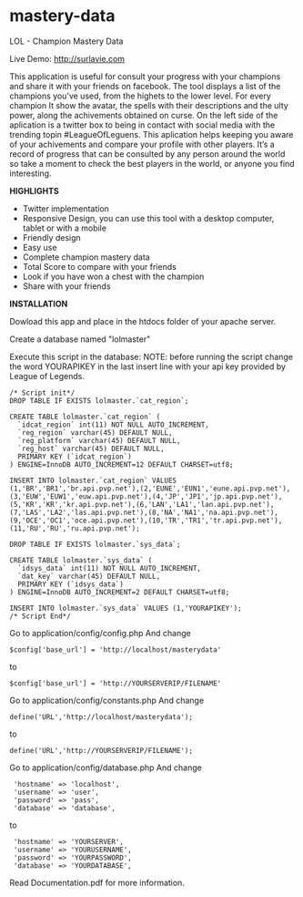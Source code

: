 # mastery-data
LOL - Champion Mastery Data

Live Demo: http://surlavie.com

This application is useful for consult your progress with your champions and share it with your friends on facebook. The tool displays a list of the champions you’ve used, from the highets to the lower level. For every champion It show the avatar, the spells with their descriptions and the ulty power, along the achivements obtained on curse. On the left side of the aplication is a twitter box to being in contact with social media with the trending topin #LeagueOfLeguens. This aplication helps keeping you aware of your achivements and compare your profile with other players. It’s a record of progress that can be consulted by any person around the world so take a moment to check the best players in the world, or anyone you find interesting.

**HIGHLIGHTS**

* Twitter implementation
* Responsive Design, you can use this tool with a desktop computer, tablet or with a mobile
* Friendly design
* Easy use
* Complete champion mastery data
* Total Score to compare with your friends
* Look if you have won a chest with the champion
* Share with your friends


**INSTALLATION**

Dowload this app and place in the htdocs folder of your apache server.

Create a database named "lolmaster"

Execute this script in the database:
NOTE: before running the script change the word YOURAPIKEY in the last insert line with your api key provided by League of Legends.

```
/* Script init*/
DROP TABLE IF EXISTS lolmaster.`cat_region`;

CREATE TABLE lolmaster.`cat_region` (
  `idcat_region` int(11) NOT NULL AUTO_INCREMENT,
  `reg_region` varchar(45) DEFAULT NULL,
  `reg_platform` varchar(45) DEFAULT NULL,
  `reg_host` varchar(45) DEFAULT NULL,
  PRIMARY KEY (`idcat_region`)
) ENGINE=InnoDB AUTO_INCREMENT=12 DEFAULT CHARSET=utf8;

INSERT INTO lolmaster.`cat_region` VALUES (1,'BR','BR1','br.api.pvp.net'),(2,'EUNE','EUN1','eune.api.pvp.net'),(3,'EUW','EUW1','euw.api.pvp.net'),(4,'JP','JP1','jp.api.pvp.net'),(5,'KR','KR','kr.api.pvp.net'),(6,'LAN','LA1','lan.api.pvp.net'),(7,'LAS','LA2','las.api.pvp.net'),(8,'NA','NA1','na.api.pvp.net'),(9,'OCE','OC1','oce.api.pvp.net'),(10,'TR','TR1','tr.api.pvp.net'),(11,'RU','RU','ru.api.pvp.net');

DROP TABLE IF EXISTS lolmaster.`sys_data`;

CREATE TABLE lolmaster.`sys_data` (
  `idsys_data` int(11) NOT NULL AUTO_INCREMENT,
  `dat_key` varchar(45) DEFAULT NULL,
  PRIMARY KEY (`idsys_data`)
) ENGINE=InnoDB AUTO_INCREMENT=2 DEFAULT CHARSET=utf8;

INSERT INTO lolmaster.`sys_data` VALUES (1,'YOURAPIKEY');
/* Script End*/
```

Go to application/config/config.php
And change 
```
$config['base_url'] = 'http://localhost/masterydata' 
```
to 
```
$config['base_url'] = 'http://YOURSERVERIP/FILENAME'
```

Go to application/config/constants.php
And change 
```
define('URL','http://localhost/masterydata');
```
to 
```
define('URL','http://YOURSERVERIP/FILENAME');
```

Go to application/config/database.php
And change 
```
 'hostname' => 'localhost',
 'username' => 'user',
 'password' => 'pass',
 'database' => 'database',
 ```
to 
```
 'hostname' => 'YOURSERVER',
 'username' => 'YOURUSERNAME',
 'password' => 'YOURPASSWORD',
 'database' => 'YOURDATABASE',
```

Read Documentation.pdf for more information.
